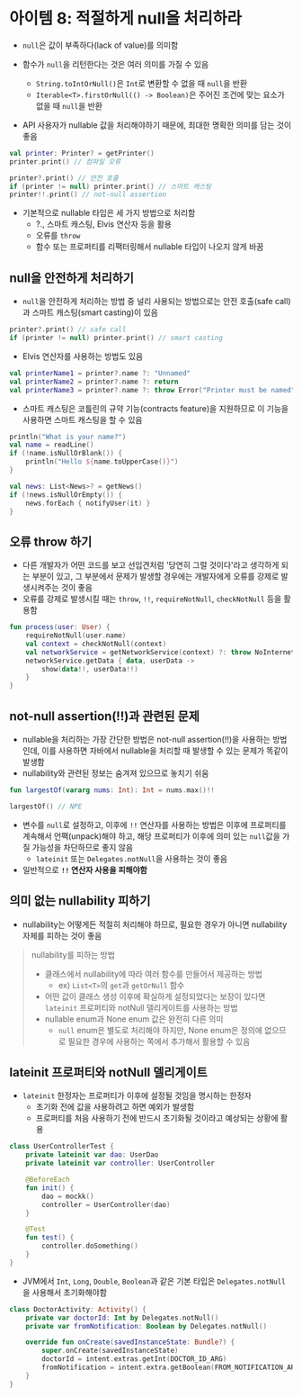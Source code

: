 # 아이템 8: 적절하게 null을 처리하라

- `null`은 값이 부족하다(lack of value)를 의미함
- 함수가 `null`을 리턴한다는 것은 여러 의미를 가질 수 있음
  - `String.toIntOrNull()`은 `Int`로 변환할 수 없을 때 `null`을 반환
  - `Iterable<T>.firstOrNull(() -> Boolean)`은 주어진 조건에 맞는 요소가 없을 때 `null`을 반환

- API 사용자가 nullable 값을 처리해야하기 때문에, 최대한 명확한 의미를 담는 것이 좋음

```kotlin
val printer: Printer? = getPrinter()
printer.print() // 컴파일 오류

printer?.print() // 안전 호출
if (printer != null) printer.print() // 스마트 캐스팅
printer!!.print() // not-null assertion
```

- 기본적으로 nullable 타입은 세 가지 방법으로 처리함
  - ?., 스마트 캐스팅, Elvis 연산자 등을 활용
  - 오류를 `throw`
  - 함수 또는 프로퍼티를 리팩터링해서 nullable 타입이 나오지 않게 바꿈

## null을 안전하게 처리하기

- `null`을 안전하게 처리하는 방법 중 널리 사용되는 방법으로는 안전 호출(safe call)과 스마트 캐스팅(smart casting)이 있음

```kotlin
printer?.print() // safe call
if (printer != null) printer.print() // smart casting
```

- Elvis 연산자를 사용하는 방법도 있음

```kotlin
val printerName1 = printer?.name ?: "Unnamed"
val printerName2 = printer?.name ?: return
val printerName3 = printer?.name ?: throw Error("Printer must be named")
```

- 스마트 캐스팅은 코틀린의 규약 기능(contracts feature)을 지원하므로 이 기능을 사용하면 스마트 캐스팅을 할 수 있음

```kotlin
println("What is your name?")
val name = readLine()
if (!name.isNullOrBlank()) {
    println("Hello ${name.toUpperCase()}")
}

val news: List<News>? = getNews()
if (!news.isNullOrEmpty()) {
    news.forEach { notifyUser(it) }
}
```

## 오류 throw 하기

- 다른 개발자가 어떤 코드를 보고 선입견처럼 '당연히 그럴 것이다'라고 생각하게 되는 부분이 있고, 그 부분에서 문제가 발생할 경우에는 개발자에게 오류를 강제로 발생시켜주는 것이 좋음
- 오류를 강제로 발생시킬 때는 `throw`, `!!`, `requireNotNull`, `checkNotNull` 등을 활용함

```kotlin
fun process(user: User) {
    requireNotNull(user.name)
    val context = checkNotNull(context)
    val networkService = getNetworkService(context) ?: throw NoInternetConnection()
    networkService.getData { data, userData ->
        show(data!!, userData!!)
    }
}
```

## not-null assertion(!!)과 관련된 문제

- nullable을 처리하는 가장 간단한 방법은 not-null assertion(!!)을 사용하는 방법인데, 이를 사용하면 자바에서 nullable을 처리할 때 발생할 수 있는 문제가 똑같이 발생함
- nullability와 관련된 정보는 숨겨져 있으므로 놓치기 쉬움

```kotlin
fun largestOf(vararg nums: Int): Int = nums.max()!!

largestOf() // NPE
```

- 변수를 `null`로 설정하고, 이후에 `!!` 연산자를 사용하는 방법은 이후에 프로퍼티를 계속해서 언팩(unpack)해야 하고, 해당 프로퍼티가 이후에 의미 있는 `null`값을 가질 가능성을 차단하므로 좋지 않음
  - `lateinit` 또는 `Delegates.notNull`을 사용하는 것이 좋음
- 일반적으로 **`!!` 연산자 사용을 피해야함**

## 의미 없는 nullability 피하기

- nullability는 어떻게든 적절히 처리해야 하므로, 필요한 경우가 아니면 nullability 자체를 피하는 것이 좋음

> nullability를 피하는 방법
>
> - 클래스에서 nullability에 따라 여러 함수를 만들어서 제공하는 방법
>   - ex) `List<T>`의 `get`과 `getOrNull` 함수
> - 어떤 값이 클래스 생성 이후에 확실하게 설정되었다는 보장이 있다면 `lateinit` 프로퍼티와 notNull 델리게이트를 사용하는 방법
> - nullable enum과 None enum 값은 완전히 다른 의미
>   - `null` enum은 별도로 처리해야 하지만, None enum은 정의에 없으므로 필요한 경우에 사용하는 쪽에서 추가해서 활용할 수 있음

## lateinit 프로퍼티와 notNull 델리게이트

- `lateinit` 한정자는 프로퍼티가 이후에 설정될 것임을 명시하는 한정자
  - 초기화 전에 값을 사용하려고 하면 예외가 발생함
  - 프로퍼티를 처음 사용하기 전에 반드시 초기화될 것이라고 예상되는 상황에 활용

```kotlin
class UserControllerTest {
    private lateinit var dao: UserDao
    private lateinit var controller: UserController

    @BeforeEach
    fun init() {
        dao = mockk()
        controller = UserController(dao)
    }

    @Test
    fun test() {
        controller.doSomething()
    }
}
```

- JVM에서 `Int`, `Long`, `Double`, `Boolean`과 같은 기본 타입은 `Delegates.notNull`을 사용해서 초기화해야함

```kotlin
class DoctorActivity: Activity() {
    private var doctorId: Int by Delegates.notNull()
    private var fromNotification: Boolean by Delegates.notNull()

    override fun onCreate(savedInstanceState: Bundle?) {
        super.onCreate(savedInstanceState)
        doctorId = intent.extras.getInt(DOCTOR_ID_ARG)
        fromNotification = intent.extra.getBoolean(FROM_NOTIFICATION_ARG)
    }
}
